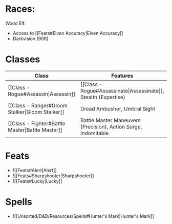 # Races: 
Wood Elf: 
- Access to [[Feats#Elven Accuracy|Elven Accuracy]]
- Darkvision (90ft)

# Classes
| Class                                            | Features                                                       |
| ------------------------------------------------ | -------------------------------------------------------------- |
| [[Class - Rogue#Assassin\|Assassin]]             | [[Class - Rogue#Assassinate\|Assassinate]], Stealth (Expertise)                               |
| [[Class - Ranger#Gloom Stalker\|Gloom Stalker]]  | Dread Ambusher, Umbral Sight                                   |
| [[Class - Fighter#Battle Master\|Battle Master]] | Battle Master Maneuvers (Precision), Action Surge, Indomitable |

# Feats
- ![[Feats#Alert|Alert]]
- ![[Feats#Sharpshooter|Sharpshooter]]
- ![[Feats#Lucky|Lucky]]
# Spells
- ![[Unsorted/D&D/Resources/Spells#Hunter's Mark|Hunter's Mark]]